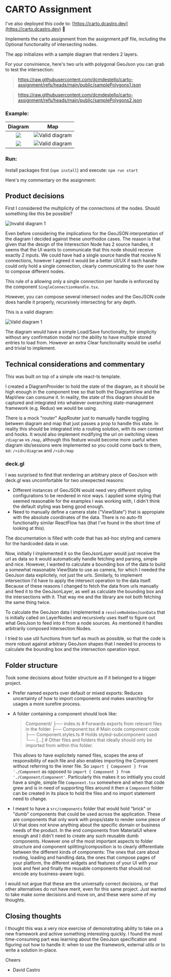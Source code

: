 # CARTO Assignment

I've also deployed this code to: [https://carto.dcastro.dev](https://carto.dcastro.dev) 🚀

Implements the carto assignment from the assignment.pdf file, including the Optional functionality of intersecting nodes.

The app initializes with a sample diagram that renders 2 layers.

For your convinience, here's two urls with polygonal GeoJson you can grab to test the intersection:

> https://raw.githubusercontent.com/dcmdestello/carto-assignment/refs/heads/main/public/samplePolygons1.json

> https://raw.githubusercontent.com/dcmdestello/carto-assignment/refs/heads/main/public/samplePolygons2.json

### Example:

|            Diagram            |                    Map                    |
| :---------------------------: | :---------------------------------------: |
| ![](./docImages/diagram1.png) | ![](./docImages/map1.png "Valid diagram") |
| ![](./docImages/diagram2.png) | ![](./docImages/map2.png "Valid diagram") |

### Run:

Install packages first (`npm install`) and execute: `npm run start`

Here's my commentary on the assignment:

## Product decisions

First I considered the multiplicity of the connections of the nodes. Should something like this be possible?

![Invalid diagram 1](./docImages/invalid1.png "Invalid diagram")

Even before considering the implications for the GeoJSON interpretation of the diagram I decided against these unorthodox cases. The reason is that given that the design of the Interesction Node has 2 source handles, it seems that the UI wants to communicate that this node should receive exactly 2 inputs. We could have had a single source handle that receive N connections, however I agreed it would be a better UI/UX if each handle could only hold a single connection, clearly communicating to the user how to compose different nodes.

This rule of a allowing only a single connection per handle is enforced by the component `SingleConnectionHandle.tsx`.

However, you can compose several intersect nodes and the GeoJSON code does handle it properly, recursively intersecting for any depth.

This is a valid diagram:

![Valid diagram 1](./docImages/valid1.png "Valid diagram")

The diagram would have a simple Load/Save functionality, for simplicity without any confirmation modal nor the ability to have multiple stored entries to load from. However an extra Clear functionality would be useful and trivial to implement.

## Technical considerations and commentary

This was built on top of a simple vite react-ts template.

I created a DiagramProvider to hold the state of the diagram, as it should be high enough in the component tree so that both the DiagramView and the MapView can consume it. In reality, the state of this diagram should be captured and integrated into whatever overarching state-management framework (e.g. Redux) we would be using.

There is a mock "router" AppRouter just to manually handle toggling between diagram and map that just passes a prop to handle this state. In reality this should be integrated into a routing solution, with its own context and hooks. It would also implement modifying the url on switching views `/diagram` vs `/map`, although this feature would become more useful when diagram ids/sessions were implemented so you could come back to them, so: `/<id>/diagram` and `/<id>/map`

### deck.gl

I was surprised to find that rendering an arbitrary piece of GeoJson with deck.gl was uncomfortable for two unexpected reasons:

- Different instances of GeoJSON would need very different styling configurations to be rendered in nice ways. I applied some styling that seemed reasonable for the examples I was working with, I didn't think the default styling was being good enough.
- Need to manually define a camera state ("ViewState") that is appropiate with the absolute coordinates of the data. There is no auto-fit functionality similar ReactFlow has (that I've found in the short time of looking at this).

The documentation is filled with code that has ad-hoc styling and camera for the hardcoded data in use.

Now, initially I implemented it so the GeoJsonLayer would just receive the url as data so it would automatically handle fetching and parsing, simple and nice. However, I wanted to calculate a bounding box of the data to build a somewhat reasonable ViewState to use as camera, for which I needed the GeoJson data explicitely, not just the urls. Similarly, to implement intersection I'd have to apply the intersect operation to the data itself. Because of these reasons I changed to fetch the data from urls manually and feed it to the GeoJsonLayer, as well as calculate the bounding box and the intersections with it. That way me and the library are not both fetching the same thing twice.

To calculate the GeoJson data I implemented a `resolveNodeGeoJsonData` that is initially called on LayerNodes and recursively uses itself to figure out what GeoJson to feed into it from a node sources. As mentioned it handles arbitrarily composed Intersection Nodes.

I tried to use util functions from turf as much as possible, so that the code is more robust against arbitrary GeoJson shapes that I needed to process to calculate the bounding box and the intersection operation input.

## Folder structure

Took some decisions about folder structure as if it belonged to a bigger project.

- Prefer named exports over default or mixed exports: Reduces uncertainty of how to import components and makes searching for usages a more surefire process.
- A folder containing a component should look like:

  > Component/
  > ├── index.ts # Forwards exports from relevant files in the folder
  > ├── Component.tsx # Main code component code
  > ├── Component.styles.ts # Holds styled-subcomponent used
  > └── [...] # Other files and folders that ideally should only be imported from within this folder.

  This allows to have explicitely named files, scopes the area of responsibility of each file and also enables importing the Component without referring to the inner file. So `import { Component } from './Component` as opposed to `import { Component } from './Component/Component'`. Particularly this makes it so intitially you could have a single, simple file `Component.tsx` somewhere and when that code grew and is in need of supporting files around it then a `Component` folder can be created in its place to hold the files and no import statement need to change.

- I meant to have a `src/components` folder that would hold "brick" or "dumb" components that could be used across the application. These are components that only work with props/state to render some piece of UI that does not know anything about the specific domain or business needs of the product. In the end components from MaterialUI where enough and I didn't need to create any such reusable dumb components. However one of the most important aspects to folder structure and component splitting/composition is to clearly differentiate between the different kinds of components: The ones that care about routing, loading and handling data, the ones that compose pages of your platform, the different widgets and features of your UI with your look and feel and finally the reusable components that should not encode any business-aware logic.

I would not argue that these are the universally correct decisions, or that other alternatives do not have merit, even for this same project. Just wanted to take make some decisions and move on, and these were some of my thoughts.

## Closing thoughts

I thought this was a very nice exercise of demonstrating ability to take on a new framework and achive something interesting quickly. I found the most time-consuming part was learning about the GeoJson specification and figuring out how to handle it: when to use the framework, external utils or to write a solution in-place.

Cheers

- David Castro
